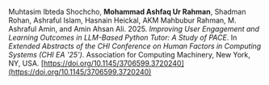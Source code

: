 Muhtasim Ibteda Shochcho, **Mohammad Ashfaq Ur Rahman**, Shadman Rohan, Ashraful Islam, Hasnain Heickal, AKM Mahbubur Rahman, M. Ashraful Amin, and Amin Ahsan Ali. 2025. *Improving User Engagement and Learning Outcomes in LLM-Based Python Tutor: A Study of PACE*. In *Extended Abstracts of the CHI Conference on Human Factors in Computing Systems (CHI EA '25')*. Association for Computing Machinery, New York, NY, USA. [https://doi.org/10.1145/3706599.3720240](https://doi.org/10.1145/3706599.3720240)